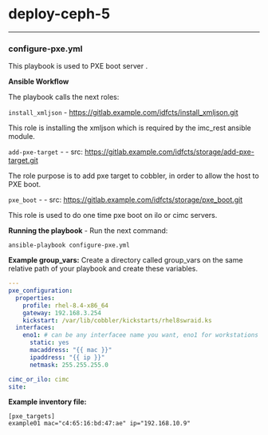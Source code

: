 # deploy-ceph-5
---
### configure-pxe.yml

This playbook is used to PXE boot server .

**Ansible Workflow**

The playbook calls the next roles:

`install_xmljson` - https://gitlab.example.com/idfcts/install_xmljson.git 

This role is installing the xmljson which is required by the imc_rest ansible module.

`add-pxe-target` - - src: https://gitlab.example.com/idfcts/storage/add-pxe-target.git

The role purpose is to add pxe target to cobbler, in order to allow the host to PXE boot.

`pxe_boot` - - src: https://gitlab.example.com/idfcts/storage/pxe_boot.git

This role is used to do one time pxe boot on ilo or cimc servers.

**Running the playbook** - Run the next command:
```
ansible-playbook configure-pxe.yml
```

**Example group_vars:**
Create a directory called group_vars on the same relative path of your playbook and create these variables.
```yaml
---
pxe_configuration:
  properties:
    profile: rhel-8.4-x86_64
    gateway: 192.168.3.254
    kickstart: /var/lib/cobbler/kickstarts/rhel8swraid.ks
  interfaces:
    eno1: # can be any interfacee name you want, eno1 for workstations for example
      static: yes
      macaddress: "{{ mac }}"
      ipaddress: "{{ ip }}"
      netmask: 255.255.255.0

cimc_or_ilo: cimc
site: 

```

**Example inventory file:**

```
[pxe_targets]
example01 mac="c4:65:16:bd:47:ae" ip="192.168.10.9"
```
